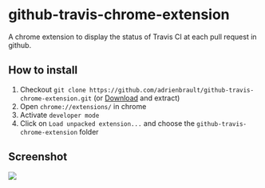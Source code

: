 github-travis-chrome-extension
==============================

A chrome extension to display the status of Travis CI at each pull request in github.

How to install
--------------

1. Checkout `git clone https://github.com/adrienbrault/github-travis-chrome-extension.git` (or  [Download](https://github.com/adrienbrault/github-travis-chrome-extension/archive/master.zip) and extract)
2. Open `chrome://extensions/` in chrome
3. Activate `developer mode`
4. Click on `Load unpacked extension...` and choose the `github-travis-chrome-extension` folder


Screenshot
----------

![](http://cl.ly/image/100w0b2S323n/Screen%20Shot%202014-01-10%20at%2011.46.43%20AM.png)
